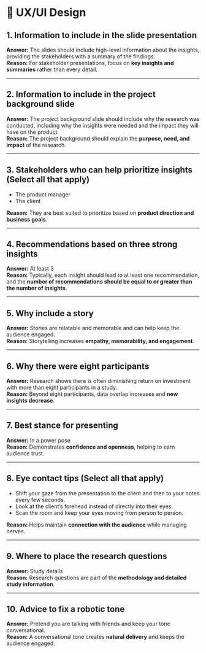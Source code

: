 # 📝 UX/UI Design 

## 1. Information to include in the slide presentation
**Answer:** The slides should include high-level information about the insights, providing the stakeholders with a summary of the findings.  
**Reason:** For stakeholder presentations, focus on **key insights and summaries** rather than every detail.

---

## 2. Information to include in the project background slide
**Answer:** The project background slide should include why the research was conducted, including why the insights were needed and the impact they will have on the product.  
**Reason:** The project background should explain the **purpose, need, and impact** of the research.

---

## 3. Stakeholders who can help prioritize insights (Select all that apply)
- The product manager  
- The client  

**Reason:** They are best suited to prioritize based on **product direction and business goals**.

---

## 4. Recommendations based on three strong insights
**Answer:** At least 3  
**Reason:** Typically, each insight should lead to at least one recommendation, and the **number of recommendations should be equal to or greater than the number of insights**.

---

## 5. Why include a story
**Answer:** Stories are relatable and memorable and can help keep the audience engaged.  
**Reason:** Storytelling increases **empathy, memorability, and engagement**.

---

## 6. Why there were eight participants
**Answer:** Research shows there is often diminishing return on investment with more than eight participants in a study.  
**Reason:** Beyond eight participants, data overlap increases and **new insights decrease**.

---

## 7. Best stance for presenting
**Answer:** In a power pose  
**Reason:** Demonstrates **confidence and openness**, helping to earn audience trust.

---

## 8. Eye contact tips (Select all that apply)
- Shift your gaze from the presentation to the client and then to your notes every few seconds.  
- Look at the client’s forehead instead of directly into their eyes.  
- Scan the room and keep your eyes moving from person to person.  

**Reason:** Helps maintain **connection with the audience** while managing nerves.

---

## 9. Where to place the research questions
**Answer:** Study details  
**Reason:** Research questions are part of the **methodology and detailed study information**.

---

## 10. Advice to fix a robotic tone
**Answer:** Pretend you are talking with friends and keep your tone conversational.  
**Reason:** A conversational tone creates **natural delivery** and keeps the audience engaged.
